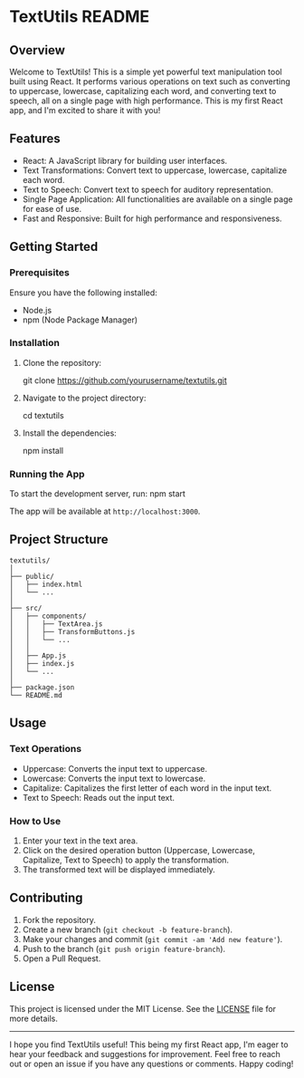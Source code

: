 # TextUtils README

## Overview

Welcome to TextUtils! This is a simple yet powerful text manipulation tool built using React. It performs various operations on text such as converting to uppercase, lowercase, capitalizing each word, and converting text to speech, all on a single page with high performance. This is my first React app, and I'm excited to share it with you!

## Features

- React: A JavaScript library for building user interfaces.
- Text Transformations: Convert text to uppercase, lowercase, capitalize each word.
- Text to Speech: Convert text to speech for auditory representation.
- Single Page Application: All functionalities are available on a single page for ease of use.
- Fast and Responsive: Built for high performance and responsiveness.

## Getting Started

### Prerequisites

Ensure you have the following installed:

- Node.js
- npm (Node Package Manager)

### Installation

1. Clone the repository:

   git clone https://github.com/yourusername/textutils.git


2. Navigate to the project directory:

   cd textutils


3. Install the dependencies:

   npm install


### Running the App

To start the development server, run:
npm start

The app will be available at `http://localhost:3000`.

## Project Structure

```
textutils/
│
├── public/
│   ├── index.html
│   └── ...
│
├── src/
│   ├── components/
│   │   ├── TextArea.js
│   │   ├── TransformButtons.js
│   │   └── ...
│   │
│   ├── App.js
│   ├── index.js
│   └── ...
│
├── package.json
└── README.md
```

## Usage

### Text Operations

- Uppercase: Converts the input text to uppercase.
- Lowercase: Converts the input text to lowercase.
- Capitalize: Capitalizes the first letter of each word in the input text.
- Text to Speech: Reads out the input text.

### How to Use

1. Enter your text in the text area.
2. Click on the desired operation button (Uppercase, Lowercase, Capitalize, Text to Speech) to apply the transformation.
3. The transformed text will be displayed immediately.

## Contributing

1. Fork the repository.
2. Create a new branch (`git checkout -b feature-branch`).
3. Make your changes and commit (`git commit -am 'Add new feature'`).
4. Push to the branch (`git push origin feature-branch`).
5. Open a Pull Request.

## License

This project is licensed under the MIT License. See the [LICENSE](LICENSE) file for more details.

---

I hope you find TextUtils useful! This being my first React app, I'm eager to hear your feedback and suggestions for improvement. Feel free to reach out or open an issue if you have any questions or comments. Happy coding!

